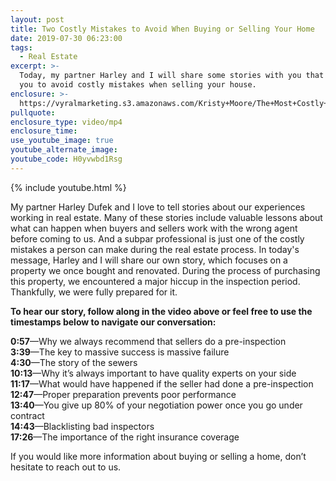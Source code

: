 ```yaml
---
layout: post
title: Two Costly Mistakes to Avoid When Buying or Selling Your Home
date: 2019-07-30 06:23:00
tags:
  - Real Estate
excerpt: >-
  Today, my partner Harley and I will share some stories with you that will help
  you to avoid costly mistakes when selling your house.
enclosure: >-
  https://vyralmarketing.s3.amazonaws.com/Kristy+Moore/The+Most+Costly+Mistake+to+Make+When+You+Buy+or+Sell+a+Home.mp4
pullquote:
enclosure_type: video/mp4
enclosure_time:
use_youtube_image: true
youtube_alternate_image:
youtube_code: H0yvwbd1Rsg
---
```


{% include youtube.html %}

My partner Harley Dufek and I love to tell stories about our experiences working in real estate. Many of these stories include valuable lessons about what can happen when buyers and sellers work with the wrong agent before coming to us. And a subpar professional is just one of the costly mistakes a person can make during the real estate process. In today's message, Harley and I will share our own story, which focuses on a property we once bought and renovated. During the process of purchasing this property, we encountered a major hiccup in the inspection period. Thankfully, we were fully prepared for it.

**To hear our story, follow along in the video above or feel free to use the timestamps below to navigate our conversation:**

**0:57**—Why we always recommend that sellers do a pre-inspection<br>**3:39**—The key to massive success is massive failure<br>**4:30**—The story of the sewers<br>**10:13**—Why it’s always important to have quality experts on your side<br>**11:17**—What would have happened if the seller had done a pre-inspection<br>**12:47**—Proper preparation prevents poor performance<br>**13:40**—You give up 80% of your negotiation power once you go under contract<br>**14:43**—Blacklisting bad inspectors<br>**17:26**—The importance of the right insurance coverage

If you would like more information about buying or selling a home, don’t hesitate to reach out to us.<br>&nbsp;